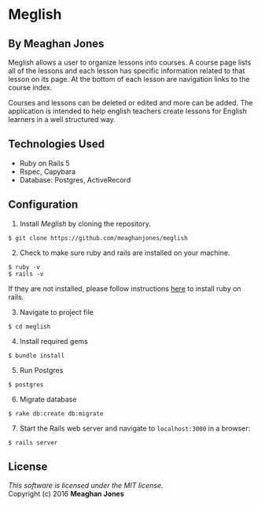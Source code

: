 #  Meglish
## By Meaghan Jones

Meglish allows a user to organize lessons into courses. A course page lists all of the lessons and each lesson has specific information related to that lesson on its page. At the bottom of each lesson are navigation links to the course index.

Courses and lessons can be deleted or edited and more can be added. The application is intended to help english teachers create lessons for English learners in a well structured way.

## Technologies Used

* Ruby on Rails 5 <br>
* Rspec, Capybara<br>
* Database: Postgres, ActiveRecord

Configuration
------------

1. Install *Meglish* by cloning the repository.  
```
$ git clone https://github.com/meaghanjones/meglish
```

2. Check to make sure ruby and rails are installed on your machine.  
```
$ ruby -v
$ rails -v
```
If they are not installed, please follow instructions [here](http://guides.rubyonrails.org/getting_started.html#installing-rails) to install ruby on rails.

3. Navigate to project file
```
$ cd meglish
```

4. Install required gems
```
$ bundle install
```

5. Run Postgres
```
$ postgres
```

6. Migrate database
```
$ rake db:create db:migrate
```

7. Start the Rails web server and navigate to `localhost:3000` in a browser:
```
$ rails server
```


License
-------
_This software is licensed under the MIT license._<br>
Copyright (c) 2016 **Meaghan Jones**
